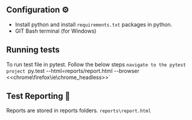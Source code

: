 
## Configuration ⚙️
* Install python and install `requirements.txt` packages in python.
* GIT Bash terminal (for Windows)

## Running tests
To run test file in pytest. Follow the below steps
`navigate to the pytest project
`py.test --html=reports/report.html --browser <<chrome\firefox\\ie\chrome_headless>>`

## Test Reporting 📑

Reports are stored in reports folders. 
`reports\report.html`
